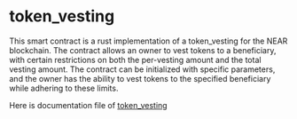 # token_vesting
This smart contract is a rust implementation of a token_vesting for the NEAR blockchain. The contract allows an owner to vest tokens to a beneficiary, with certain restrictions on both the per-vesting amount and the total vesting amount. The contract can be initialized with specific parameters, and the owner has the ability to vest tokens to the specified beneficiary while adhering to these limits.

Here is documentation file of [token_vesting](https://docs.google.com/document/d/1AiANw0n4ViO4rt6xRy8Z6eeHT0AFaTOSE0uGBXUL1jk/edit?usp=sharing)
